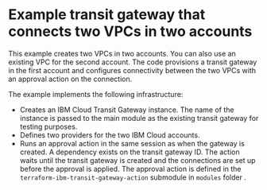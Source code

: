 # Example transit gateway that connects two VPCs in two accounts

This example creates two VPCs in two accounts. You can also use an existing VPC for the second account. The code provisions a transit gateway in the first account and configures connectivity between the two VPCs with an approval action on the connection.

The example implements the following infrastructure:

- Creates an IBM Cloud Transit Gateway instance. The name of the instance is passed to the main module as the existing transit gateway for testing purposes.
- Defines two providers for the two IBM Cloud accounts.
- Runs an approval action in the same session as when the gateway is created. A dependency exists on the transit gateway ID. The action waits until the transit gateway is created and the connections are set up before the approval is applied. The approval action is defined in the `terraform-ibm-transit-gateway-action` submodule in `modules` folder .
